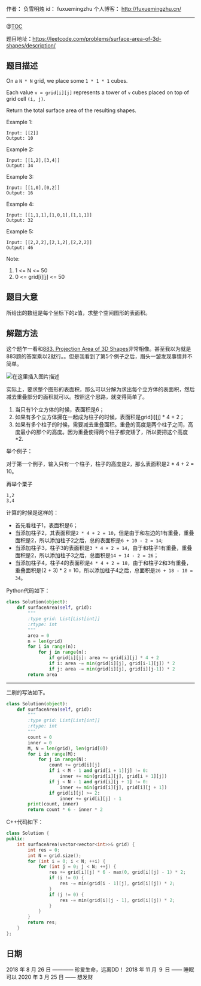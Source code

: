 

作者： 负雪明烛
id：	fuxuemingzhu
个人博客：	http://fuxuemingzhu.cn/

---
@[TOC](目录)

题目地址：https://leetcode.com/problems/surface-area-of-3d-shapes/description/

## 题目描述

On a ``N * N`` grid, we place some ``1 * 1 * 1`` cubes.

Each value ``v = grid[i][j]`` represents a tower of ``v`` cubes placed on top of grid cell ``(i, j)``.

Return the total surface area of the resulting shapes.

 

Example 1:
    
    Input: [[2]]
    Output: 10

Example 2:

    Input: [[1,2],[3,4]]
    Output: 34

Example 3:

    Input: [[1,0],[0,2]]
    Output: 16

Example 4:

    Input: [[1,1,1],[1,0,1],[1,1,1]]
    Output: 32

Example 5:

    Input: [[2,2,2],[2,1,2],[2,2,2]]
    Output: 46
 

Note:

1. 1 <= N <= 50
1. 0 <= grid[i][j] <= 50


## 题目大意

所给出的数组是每个坐标下的z值，求整个空间图形的表面积。

## 解题方法

这个题乍一看和[883. Projection Area of 3D Shapes][1]非常相像。甚至我以为就是883题的答案乘以2就行。。但是我看到了第5个例子之后，眉头一皱发现事情并不简单。

![在这里插入图片描述](https://img-blog.csdnimg.cn/20200325150606613.png?x-oss-process=image/watermark,type_ZmFuZ3poZW5naGVpdGk,shadow_10,text_aHR0cHM6Ly9ibG9nLmNzZG4ubmV0L2Z1eHVlbWluZ3podQ==,size_16,color_FFFFFF,t_70)

实际上，要求整个图形的表面积，那么可以分解为求出每个立方体的表面积，然后减去重叠部分的面积就可以。按照这个思路，就变得简单了。

1. 当只有1个立方体的时候，表面积是6；
2. 如果有多个立方体摞在一起成为柱子的时候，表面积是grid[i][j] * 4 + 2；
3. 如果有多个柱子的时候，需要减去重叠面积。重叠的高度是两个柱子之间，高度最小的那个的高度。因为重叠使得两个柱子都变矮了，所以要把这个高度*2.

举个例子：

对于第一个例子，输入只有一个柱子，柱子的高度是2，那么表面积是2 * 4 + 2 = 10。

再举个栗子
```
1,2
3,4
```
计算的时候是这样的：
- 首先看柱子1，表面积是6；
- 当添加柱子2，其表面积是`2 * 4 + 2 = 10`，但是由于和左边的1有重叠，重叠面积是2，所以添加柱子2之后，总的表面积是`6 + 10 - 2 = 14`;
- 当添加柱子3，柱子3的表面积是`3 * 4 + 2 = 14`，由于和柱子1有重叠，重叠面积是2，所以添加柱子3之后，总面积是`14 + 14 - 2 = 26`；
- 当添加柱子4，柱子4的表面积是`4 * 4 + 2 = 18`，由于和柱子2和3有重叠，重叠面积是(2 + 3) * 2 = 10，所以添加柱子4之后，总面积是`26 + 18 - 10 = 34`。


Python代码如下：

```python
class Solution(object):
    def surfaceArea(self, grid):
        """
        :type grid: List[List[int]]
        :rtype: int
        """
        area = 0
        n = len(grid)
        for i in range(n):
            for j in range(n):
                if grid[i][j]: area += grid[i][j] * 4 + 2
                if i: area -= min(grid[i][j], grid[i-1][j]) * 2
                if j: area -= min(grid[i][j], grid[i][j-1]) * 2
        return area
```

---

二刷的写法如下。

```python
class Solution(object):
    def surfaceArea(self, grid):
        """
        :type grid: List[List[int]]
        :rtype: int
        """
        count = 0
        inner = 0
        M, N = len(grid), len(grid[0])
        for i in range(M):
            for j in range(N):
                count += grid[i][j]
                if i < M - 1 and grid[i + 1][j] != 0:
                    inner += min(grid[i][j], grid[i + 1][j])
                if j < N - 1 and grid[i][j + 1] != 0:
                    inner += min(grid[i][j], grid[i][j + 1])
                if grid[i][j] >= 2:
                    inner += grid[i][j] - 1
        print(count, inner)
        return count * 6 - inner * 2
```

C++代码如下：

```cpp
class Solution {
public:
    int surfaceArea(vector<vector<int>>& grid) {
        int res = 0;
        int N = grid.size();
        for (int i = 0; i < N; ++i) {
            for (int j = 0; j < N; ++j) {
                res += grid[i][j] * 6 - max(0, grid[i][j] - 1) * 2;
                if (i != 0) {
                    res -= min(grid[i - 1][j], grid[i][j]) * 2;
                }
                if (j != 0) {
                    res -= min(grid[i][j - 1], grid[i][j]) * 2;
                }
            }
        }
        return res;
    }
};
```


## 日期

2018 年 8 月 26 日 ———— 珍爱生命，远离DD！
2018 年 11 月 ９ 日 —— 睡眠可以
2020 年 3 月 25 日 —— 想发财

  [1]: https://blog.csdn.net/fuxuemingzhu/article/details/81748335
  [2]: http://ww2.sinaimg.cn/bmiddle/006x6MW7jw1fawdiy39nqj305i05iaa2.jpg
